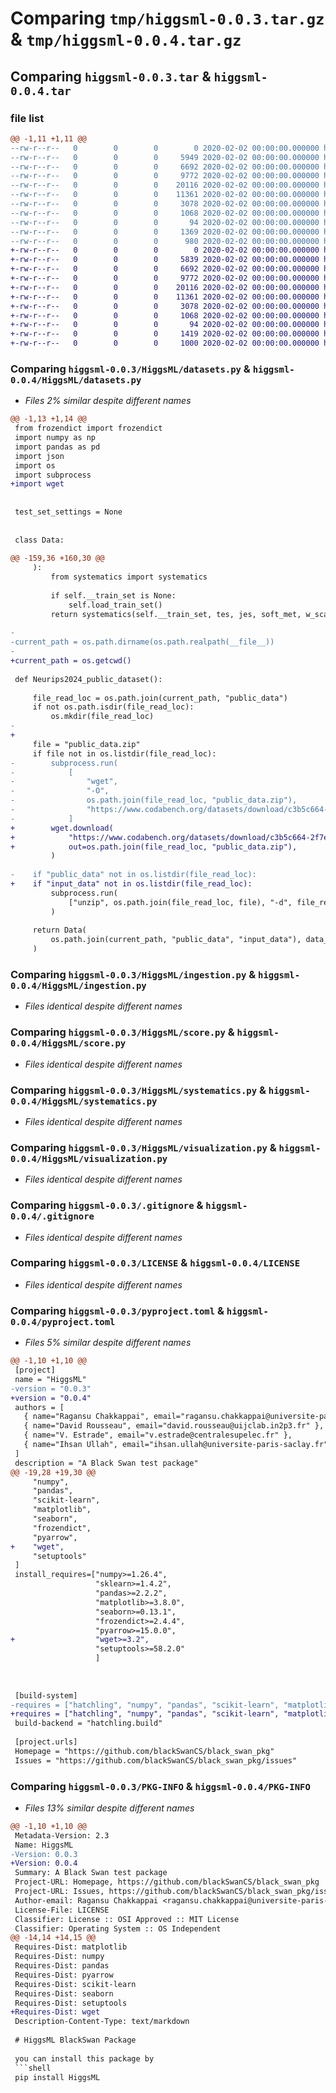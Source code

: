 # Comparing `tmp/higgsml-0.0.3.tar.gz` & `tmp/higgsml-0.0.4.tar.gz`

## Comparing `higgsml-0.0.3.tar` & `higgsml-0.0.4.tar`

### file list

```diff
@@ -1,11 +1,11 @@
--rw-r--r--   0        0        0        0 2020-02-02 00:00:00.000000 higgsml-0.0.3/HiggsML/__init__.py
--rw-r--r--   0        0        0     5949 2020-02-02 00:00:00.000000 higgsml-0.0.3/HiggsML/datasets.py
--rw-r--r--   0        0        0     6692 2020-02-02 00:00:00.000000 higgsml-0.0.3/HiggsML/ingestion.py
--rw-r--r--   0        0        0     9772 2020-02-02 00:00:00.000000 higgsml-0.0.3/HiggsML/score.py
--rw-r--r--   0        0        0    20116 2020-02-02 00:00:00.000000 higgsml-0.0.3/HiggsML/systematics.py
--rw-r--r--   0        0        0    11361 2020-02-02 00:00:00.000000 higgsml-0.0.3/HiggsML/visualization.py
--rw-r--r--   0        0        0     3078 2020-02-02 00:00:00.000000 higgsml-0.0.3/.gitignore
--rw-r--r--   0        0        0     1068 2020-02-02 00:00:00.000000 higgsml-0.0.3/LICENSE
--rw-r--r--   0        0        0       94 2020-02-02 00:00:00.000000 higgsml-0.0.3/README.md
--rw-r--r--   0        0        0     1369 2020-02-02 00:00:00.000000 higgsml-0.0.3/pyproject.toml
--rw-r--r--   0        0        0      980 2020-02-02 00:00:00.000000 higgsml-0.0.3/PKG-INFO
+-rw-r--r--   0        0        0        0 2020-02-02 00:00:00.000000 higgsml-0.0.4/HiggsML/__init__.py
+-rw-r--r--   0        0        0     5839 2020-02-02 00:00:00.000000 higgsml-0.0.4/HiggsML/datasets.py
+-rw-r--r--   0        0        0     6692 2020-02-02 00:00:00.000000 higgsml-0.0.4/HiggsML/ingestion.py
+-rw-r--r--   0        0        0     9772 2020-02-02 00:00:00.000000 higgsml-0.0.4/HiggsML/score.py
+-rw-r--r--   0        0        0    20116 2020-02-02 00:00:00.000000 higgsml-0.0.4/HiggsML/systematics.py
+-rw-r--r--   0        0        0    11361 2020-02-02 00:00:00.000000 higgsml-0.0.4/HiggsML/visualization.py
+-rw-r--r--   0        0        0     3078 2020-02-02 00:00:00.000000 higgsml-0.0.4/.gitignore
+-rw-r--r--   0        0        0     1068 2020-02-02 00:00:00.000000 higgsml-0.0.4/LICENSE
+-rw-r--r--   0        0        0       94 2020-02-02 00:00:00.000000 higgsml-0.0.4/README.md
+-rw-r--r--   0        0        0     1419 2020-02-02 00:00:00.000000 higgsml-0.0.4/pyproject.toml
+-rw-r--r--   0        0        0     1000 2020-02-02 00:00:00.000000 higgsml-0.0.4/PKG-INFO
```

### Comparing `higgsml-0.0.3/HiggsML/datasets.py` & `higgsml-0.0.4/HiggsML/datasets.py`

 * *Files 2% similar despite different names*

```diff
@@ -1,13 +1,14 @@
 from frozendict import frozendict
 import numpy as np
 import pandas as pd
 import json
 import os
 import subprocess
+import wget
 
 
 test_set_settings = None
 
 
 class Data:
 
@@ -159,36 +160,30 @@
     ):
         from systematics import systematics
 
         if self.__train_set is None:
             self.load_train_set()
         return systematics(self.__train_set, tes, jes, soft_met, w_scale, bkg_scale)
 
-
-current_path = os.path.dirname(os.path.realpath(__file__))
-
+current_path = os.getcwd()
 
 def Neurips2024_public_dataset():
 
     file_read_loc = os.path.join(current_path, "public_data")
     if not os.path.isdir(file_read_loc):
         os.mkdir(file_read_loc)
-        
+
     file = "public_data.zip"
     if file not in os.listdir(file_read_loc):
-        subprocess.run(
-            [
-                "wget",
-                "-O",
-                os.path.join(file_read_loc, "public_data.zip"),
-                "https://www.codabench.org/datasets/download/c3b5c664-2f7e-4e81-8975-7926dae44703/",
-            ]
+        wget.download(
+            "https://www.codabench.org/datasets/download/c3b5c664-2f7e-4e81-8975-7926dae44703/",
+            out=os.path.join(file_read_loc, "public_data.zip"),
         )
 
-    if "public_data" not in os.listdir(file_read_loc):
+    if "input_data" not in os.listdir(file_read_loc):
         subprocess.run(
             ["unzip", os.path.join(file_read_loc, file), "-d", file_read_loc]
         )
 
     return Data(
         os.path.join(current_path, "public_data", "input_data"), data_format="parquet"
     )
```

### Comparing `higgsml-0.0.3/HiggsML/ingestion.py` & `higgsml-0.0.4/HiggsML/ingestion.py`

 * *Files identical despite different names*

### Comparing `higgsml-0.0.3/HiggsML/score.py` & `higgsml-0.0.4/HiggsML/score.py`

 * *Files identical despite different names*

### Comparing `higgsml-0.0.3/HiggsML/systematics.py` & `higgsml-0.0.4/HiggsML/systematics.py`

 * *Files identical despite different names*

### Comparing `higgsml-0.0.3/HiggsML/visualization.py` & `higgsml-0.0.4/HiggsML/visualization.py`

 * *Files identical despite different names*

### Comparing `higgsml-0.0.3/.gitignore` & `higgsml-0.0.4/.gitignore`

 * *Files identical despite different names*

### Comparing `higgsml-0.0.3/LICENSE` & `higgsml-0.0.4/LICENSE`

 * *Files identical despite different names*

### Comparing `higgsml-0.0.3/pyproject.toml` & `higgsml-0.0.4/pyproject.toml`

 * *Files 5% similar despite different names*

```diff
@@ -1,10 +1,10 @@
 [project]
 name = "HiggsML"
-version = "0.0.3"
+version = "0.0.4"
 authors = [
   { name="Ragansu Chakkappai", email="ragansu.chakkappai@universite-paris-saclay.fr"},
   { name="David Rousseau", email="david.rousseau@uijclab.in2p3.fr" },
   { name="V. Estrade", email="v.estrade@centralesupelec.fr" },
   { name="Ihsan Ullah", email="ihsan.ullah@universite-paris-saclay.fr"}
 ]
 description = "A Black Swan test package"
@@ -19,28 +19,30 @@
     "numpy",
     "pandas",
     "scikit-learn",
     "matplotlib",
     "seaborn",
     "frozendict",
     "pyarrow",
+    "wget",
     "setuptools"
 ]
 install_requires=["numpy>=1.26.4",
                   "sklearn>=1.4.2",
                   "pandas>=2.2.2",
                   "matplotlib>=3.8.0",
                   "seaborn>=0.13.1",
                   "frozendict>=2.4.4",
                   "pyarrow>=15.0.0",
+                  "wget>=3.2",
                   "setuptools>=58.2.0"
                   ]
 
 
 
 [build-system]
-requires = ["hatchling", "numpy", "pandas", "scikit-learn", "matplotlib", "seaborn", "frozendict", "pyarrow", "setuptools"]
+requires = ["hatchling", "numpy", "pandas", "scikit-learn", "matplotlib", "seaborn", "frozendict", "pyarrow","wget", "setuptools"]
 build-backend = "hatchling.build"
 
 [project.urls]
 Homepage = "https://github.com/blackSwanCS/black_swan_pkg"
 Issues = "https://github.com/blackSwanCS/black_swan_pkg/issues"
```

### Comparing `higgsml-0.0.3/PKG-INFO` & `higgsml-0.0.4/PKG-INFO`

 * *Files 13% similar despite different names*

```diff
@@ -1,10 +1,10 @@
 Metadata-Version: 2.3
 Name: HiggsML
-Version: 0.0.3
+Version: 0.0.4
 Summary: A Black Swan test package
 Project-URL: Homepage, https://github.com/blackSwanCS/black_swan_pkg
 Project-URL: Issues, https://github.com/blackSwanCS/black_swan_pkg/issues
 Author-email: Ragansu Chakkappai <ragansu.chakkappai@universite-paris-saclay.fr>, David Rousseau <david.rousseau@uijclab.in2p3.fr>, "V. Estrade" <v.estrade@centralesupelec.fr>, Ihsan Ullah <ihsan.ullah@universite-paris-saclay.fr>
 License-File: LICENSE
 Classifier: License :: OSI Approved :: MIT License
 Classifier: Operating System :: OS Independent
@@ -14,14 +14,15 @@
 Requires-Dist: matplotlib
 Requires-Dist: numpy
 Requires-Dist: pandas
 Requires-Dist: pyarrow
 Requires-Dist: scikit-learn
 Requires-Dist: seaborn
 Requires-Dist: setuptools
+Requires-Dist: wget
 Description-Content-Type: text/markdown
 
 # HiggsML BlackSwan Package
 
 you can install this package by 
 ```shell
 pip install HiggsML
```

